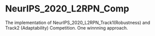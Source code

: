 # NeurIPS_2020_L2RPN_Comp
The implementation of NeurIPS_2020_L2RPN_Track1(Robustness) and Track2 (Adaptability) Competition. One winnning approach.
